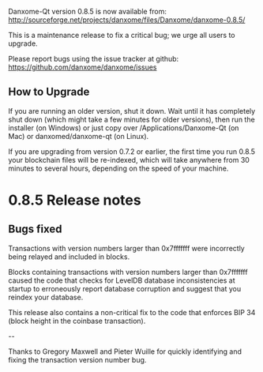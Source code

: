 Danxome-Qt version 0.8.5 is now available from:
  http://sourceforge.net/projects/danxome/files/Danxome/danxome-0.8.5/

This is a maintenance release to fix a critical bug;
we urge all users to upgrade.

Please report bugs using the issue tracker at github:
  https://github.com/danxome/danxome/issues


How to Upgrade
--------------

If you are running an older version, shut it down. Wait
until it has completely shut down (which might take a few minutes for older
versions), then run the installer (on Windows) or just copy over
/Applications/Danxome-Qt (on Mac) or danxomed/danxome-qt (on Linux).

If you are upgrading from version 0.7.2 or earlier, the first time you
run 0.8.5 your blockchain files will be re-indexed, which will take
anywhere from 30 minutes to several hours, depending on the speed of
your machine.

0.8.5 Release notes
===================

Bugs fixed
----------

Transactions with version numbers larger than 0x7fffffff were
incorrectly being relayed and included in blocks.

Blocks containing transactions with version numbers larger
than 0x7fffffff caused the code that checks for LevelDB database
inconsistencies at startup to erroneously report database
corruption and suggest that you reindex your database.

This release also contains a non-critical fix to the code that
enforces BIP 34 (block height in the coinbase transaction).

--

Thanks to Gregory Maxwell and Pieter Wuille for quickly
identifying and fixing the transaction version number bug.
